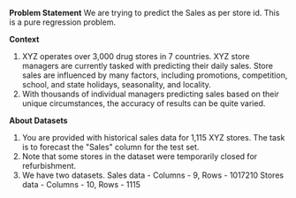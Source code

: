 **Problem Statement**
We are trying to predict the Sales as per store id. This is a pure regression problem.


**Context**
1. XYZ operates over 3,000 drug stores in 7 countries. XYZ store managers are currently tasked with predicting their daily sales. Store sales are influenced by many factors, including promotions, competition, school, and state holidays, seasonality, and locality. 
2. With thousands of individual managers predicting sales based on their unique circumstances, the accuracy of results can be quite varied.


**About Datasets**
1. You are provided with historical sales data for 1,115 XYZ stores. The task is to forecast the "Sales" column for the test set. 
2. Note that some stores in the dataset were temporarily closed for refurbishment.
3. We have two datasets.
   Sales data - Columns - 9,  Rows - 1017210
   Stores data - Columns - 10, Rows - 1115
